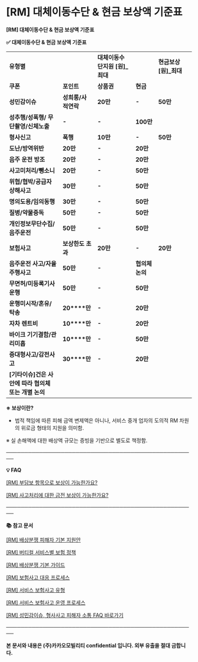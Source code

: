 # [RM] 대체이동수단 & 현금 보상액 기준표

**[RM] 대체이동수단 & 현금 보상액 기준표**

**✅ 대체이동수단 & 현금 보상액 기준표**

|  |  |  |  |  |  |
| --- | --- | --- | --- | --- | --- |
| **유형별** | | **대체이동수단지원 [원]\_최대** | | **현금보상 [원]\_최대** | |
| **쿠폰** | **포인트** | **상품권** | **현금** |
| **성민감이슈** | **성희롱/사적연락** | **20만** | **-** | **50만** | |
| **성추행/성폭행/**  **무단촬영/신체노출** | **-** | **-** | **100만** | |
| **형사신고** | **폭행** | **10만** | **-** | **50만** | |
| **도난/방역위반** | **20만** | **-** | **20만** | |
| **음주 운전 방조** | **20만** | **-** | **20만** | |
| **사고미처리/뺑소니** | **20만** | **-** | **50만** | |
| **위협/협박/공급자상해사고** | **30만** | **-** | **50만** | |
| **명의도용/임의동행** | **30만** | **-** | **50만** | |
| **질병/약물중독** | **50만** | **-** | **50만** | |
| **개인정보무단수집/음주운전** | **50만** | **-** | **50만** | |
| **보험사고** | **보상한도 초과** | **20만** | **-** | **20만** | |
| **음주운전 사고/자율주행사고** | **50만** | **-** | **협의체논의** | |
| **무면허/미등록기사운행** | **50만** | **-** | **50만** | |
| **운행미시작/혼유/탁송** | **20****만** | **-** | **20만** | |
| **자차 렌트비** | **10****만** | **-** | **20만** | |
| **바이크 기기결함/관리미흡** | **10****만** | **-** | **50만** | |
| **중대형사고/감전사고** | **30****만** | **-** | **20만** | |
| **[기타이슈]건은 사안에 따라 협의체 또는 개별 논의** | | | | | |

**※ 보상이란?**

- 법적 책임에 따른 피해 금액 변제액은 아니나, 서비스 중개 업자의 도의적 RM 차원의 위로금 형태의 지원을 의미함.

※ 실 손해액에 대한 배상액 규모는 증빙을 기반으로 별도로 책정함.

────────────────────────────────────────────────────

****💡 FAQ****

[[RM] 부담보 항목으로 보상이 가능한가요?](https://kakaomobilitysupport.zendesk.com/hc/ko/articles/40683393656729)

[[RM] 사고처리에 대한 금전 보상이 가능한가요?](https://kakaomobilitysupport.zendesk.com/hc/ko/articles/40683118321049)

**────────────────────────────────────────────────────**

**📚 참고 문서**

[[RM] 배상분쟁 피해자 기본 지원안](https://kakaomobilitysupport.zendesk.com/hc/ko/articles/40717919011225)

[[RM] 버티컬 서비스별 보험 정책](https://kakaomobilitysupport.zendesk.com/hc/ko/articles/40716956454681)

[[RM] 배상분쟁 기본 가이드](https://kakaomobilitysupport.zendesk.com/hc/ko/articles/40715116674329)

[[RM] 보험사고 대응 프로세스](https://kakaomobilitysupport.zendesk.com/hc/ko/articles/40717238182553)

[[RM] 서비스 보험사고 유형](https://kakaomobilitysupport.zendesk.com/hc/ko/articles/40721290232729)

[[RM] 서비스 보험사고 운영 프로세스](https://kakaomobilitysupport.zendesk.com/hc/ko/articles/40721365410585)

[[RM] 성민감이슈, 형사사고 피해자 소통 FAQ 바로가기](https://kakaomobilitysupport.zendesk.com/hc/ko/sections/39995774557721--RM-%EC%84%B1%EB%AF%BC%EA%B0%90%EC%9D%B4%EC%8A%88-%ED%98%95%EC%82%AC%EC%82%AC%EA%B3%A0-%ED%94%BC%ED%95%B4%EC%9E%90-%EC%86%8C%ED%86%B5-FAQ)

**────────────────────────────────────────────────────**

**본 문서와 내용은 (주)카카오모빌리티 confidential 입니다. 외부 유출을 절대 금합니다.**